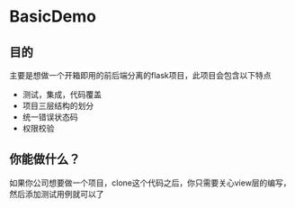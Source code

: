 # BasicDemo

## 目的

主要是想做一个开箱即用的前后端分离的flask项目，此项目会包含以下特点

- 测试，集成，代码覆盖
- 项目三层结构的划分
- 统一错误状态码
- 权限校验

## 你能做什么？

如果你公司想要做一个项目，clone这个代码之后，你只需要关心view层的编写，然后添加测试用例就可以了
